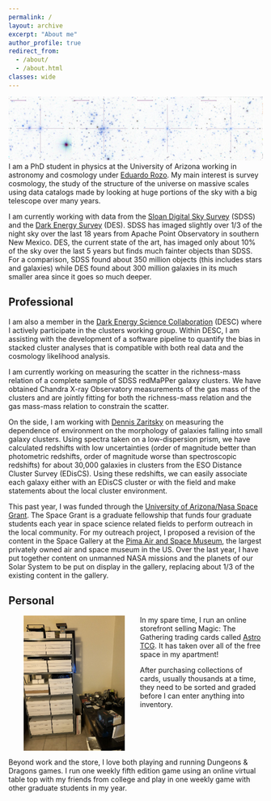 ```yaml
---
permalink: /
layout: archive
excerpt: "About me"
author_profile: true
redirect_from: 
  - /about/
  - /about.html
classes: wide
---
```


<img src="../images/cluster_banner.png"><br clear="left">
I am a PhD student in physics at the University of Arizona working in astronomy and cosmology under [Eduardo Rozo](http://w3.physics.arizona.edu/people/eduardo-rozo). My main interest is survey cosmology, the study of the structure of the universe on massive scales using data catalogs made by looking at huge portions of the sky with a big telescope over many years.

I am currently working with data from the [Sloan Digital Sky Survey](http://www.sdss.org/) (SDSS) and the [Dark Energy Survey](https://www.darkenergysurvey.org/) (DES). SDSS has imaged slightly over $1/3$ of the night sky over the last 18 years from Apache Point Observatory in southern New Mexico. DES, the current state of the art, has imaged only about $10\%$ of the sky over the last 5 years but finds much fainter objects than SDSS. For a comparison, SDSS found about 350 million objects (this includes stars and galaxies) while DES found about 300 million galaxies in its much smaller area since it goes so much deeper.

## Professional

I am also a member in the [Dark Energy Science Collaboration](http://www.lsst-desc.org/) (DESC) where I actively participate in the clusters working group. Within DESC, I am assisting with the development of a software pipeline to quantify the bias in stacked cluster analyses that is compatible with both real data and the cosmology likelihood analysis.

I am currently working on measuring the scatter in the richness-mass relation of a complete sample of SDSS redMaPPer galaxy clusters. We have obtained Chandra X-ray Observatory measurements of the gas mass of the clusters and are jointly fitting for both the richness-mass relation and the gas mass-mass relation to constrain the scatter.

On the side, I am working with [Dennis Zaritsky](http://djuma.as.arizona.edu/~dennis/) on measuring the dependence of environment on the morphology of galaxies falling into small galaxy clusters. Using spectra taken on a low-dispersion prism, we have calculated redshifts with low uncertainties (order of magnitude better than photometric redshifts, order of magnitude worse than spectroscopic redshifts) for about 30,000 galaxies in clusters from the ESO Distance Cluster Survey (EDisCS). Using these redshifts, we can easily associate each galaxy either with an EDisCS cluster or with the field and make statements about the local cluster environment.

This past year, I was funded through the [University of Arizona/Nasa Space Grant](https://spacegrant.arizona.edu/students/fellowships). The Space Grant is a graduate fellowship that funds four graduate students each year in space science related fields to perform outreach in the local community. For my outreach project, I proposed a revision of the content in the Space Gallery at the [Pima Air and Space Museum](http://www.pimaair.org/), the largest privately owned air and space museum in the US. Over the last year, I have put together content on unmanned NASA missions and the planets of our Solar System to be put on display in the gallery, replacing about $1/3$ of the existing content in the gallery.

## Personal
<img src="../images/astro_tcg.jpg" width="200px" align="left" hspace="30"> 

In my spare time, I run an online storefront selling Magic: The Gathering trading cards called [Astro TCG](https://shop.tcgplayer.com/sellerfeedback/346ad38b). It has taken over all of the free space in my apartment! 

After purchasing collections of cards, usually thousands at a time, they need to be sorted and graded before I can enter anything into inventory. <br clear="left">

Beyond work and the store, I love both playing and running Dungeons & Dragons games. I run one weekly fifth edition game using an online virtual table top with my friends from college and play in one weekly game with other graduate students in my year.